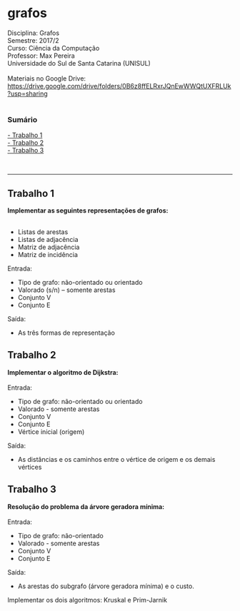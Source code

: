 # grafos
Disciplina: Grafos<br>
Semestre: 2017/2<br>
Curso: Ciência da Computação<br>
Professor: Max Pereira<br>
Universidade do Sul de Santa Catarina (UNISUL)<br><br>
Materiais no Google Drive: <br>
https://drive.google.com/drive/folders/0B6z8ffELRxrJQnEwWWQtUXFRLUk?usp=sharing <br><br>

<h3>Sumário</h3>
 <a href="#trabalho-1">- Trabalho 1</a><br>
 <a href="#trabalho-2">- Trabalho 2</a><br>
 <a href="#trabalho-3">- Trabalho 3</a><br>

<br><hr>
<h2>Trabalho 1</h2>
<b>Implementar as seguintes representações de grafos:</b><br><br>
<ul>
<li>Listas de arestas</li>
<li>Listas de adjacência</li>
<li>Matriz de adjacência</li>
<li>Matriz de incidência</li>
</ul>
Entrada:<br>
<ul>
<li>Tipo de grafo: não-orientado ou orientado</li>
<li>Valorado (s/n) – somente arestas</li>
<li>Conjunto V</li>
<li>Conjunto E</li>
</ul>
Saída:<br>
<ul><li>As três formas de representação</li></ul>

<h2>Trabalho 2</h2>
<b>Implementar o algoritmo de Dijkstra:</b><br><br>
Entrada:<br>
<ul>
<li>Tipo de grafo: não-orientado ou orientado</li>
<li>Valorado - somente arestas</li>
<li>Conjunto V</li>
<li>Conjunto E</li>
<li>Vértice inicial (origem)</li>
</ul>
Saída:<br>
<ul>
<li>As distâncias e os caminhos entre o vértice de origem e os demais
vértices</li>
</ul>


<h2>Trabalho 3</h2>
<b>Resolução do problema da árvore geradora mínima:</b><br><br>
Entrada:<br>
<ul>
<li>Tipo de grafo: não-orientado</li>
<li>Valorado - somente arestas</li>
<li>Conjunto V</li>
<li>Conjunto E</li>
</ul>
Saída:
<ul>
<li>As arestas do subgrafo (árvore geradora mínima) e o custo.</li>
</ul>
Implementar os dois algoritmos: Kruskal e Prim-Jarnik
